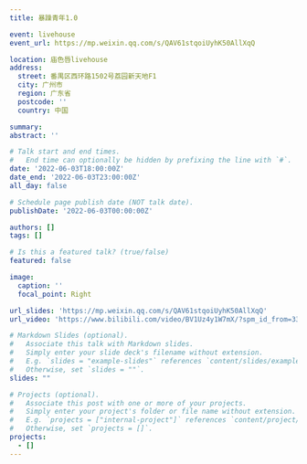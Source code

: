 ```yaml
---
title: 暴躁青年1.0

event: livehouse
event_url: https://mp.weixin.qq.com/s/QAV61stqoiUyhK50AllXqQ

location: 庙色唇livehouse
address:
  street: 番禺区西环路1502号荔园新天地F1
  city: 广州市
  region: 广东省
  postcode: ''
  country: 中国

summary: 
abstract: ''

# Talk start and end times.
#   End time can optionally be hidden by prefixing the line with `#`.
date: '2022-06-03T18:00:00Z'
date_end: '2022-06-03T23:00:00Z'
all_day: false

# Schedule page publish date (NOT talk date).
publishDate: '2022-06-03T00:00:00Z'

authors: []
tags: []

# Is this a featured talk? (true/false)
featured: false

image:
  caption: ''
  focal_point: Right

url_slides: 'https://mp.weixin.qq.com/s/QAV61stqoiUyhK50AllXqQ'
url_video: 'https://www.bilibili.com/video/BV1Uz4y1W7mX/?spm_id_from=333.999.0.0'

# Markdown Slides (optional).
#   Associate this talk with Markdown slides.
#   Simply enter your slide deck's filename without extension.
#   E.g. `slides = "example-slides"` references `content/slides/example-slides.md`.
#   Otherwise, set `slides = ""`.
slides: ""

# Projects (optional).
#   Associate this post with one or more of your projects.
#   Simply enter your project's folder or file name without extension.
#   E.g. `projects = ["internal-project"]` references `content/project/deep-learning/index.md`.
#   Otherwise, set `projects = []`.
projects:
  - []
---
```

